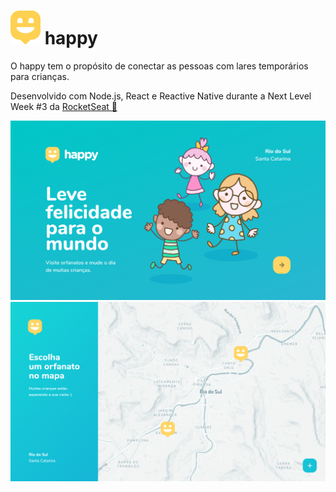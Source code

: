 # ![Mapa](screens/Icon.jpg) happy
O happy tem o propósito de conectar as pessoas com lares temporários para crianças.

Desenvolvido com Node.js, React e Reactive Native durante a Next Level Week #3 da [RocketSeat 🚀](https://rocketseat.com.br/)

![Home](screens/Home.jpg)
![Mapa](screens/Mapa.jpg)